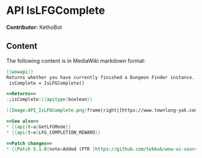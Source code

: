 # API IsLFGComplete

**Contributor:** KethoBot

## Content

The following content is in MediaWiki markdown format:

```mediawiki
{{wowapi}}
Returns whether you have currently finished a Dungeon Finder instance.
 isComplete = IsLFGComplete()

==Returns==
:;isComplete:{{apitype|boolean}}

[[Image:API_IsLFGComplete.png|frame|right|[https://www.townlong-yak.com/framexml/go/ConfirmOrLeaveLFGParty ConfirmOrLeaveLFGParty]]]

==See also==
* {{api|t=a|GetLFGMode}}
* {{api|t=e|LFG_COMPLETION_REWARD}}

==Patch changes==
* {{Patch 5.1.0|note=Added (PTR [https://github.com/tekkub/wow-ui-source/commit/248d2d6e32fa516b4a36b3d8fcf5324a126872ff#L58R4097 5.1.0.16139])}}
```